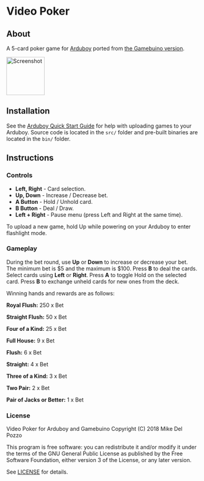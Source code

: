 # Video Poker

## About

A 5-card poker game for [Arduboy](https://arduboy.com/) ported from [the Gamebuino version](https://github.com/delpozzo/videopoker-gamebuino).

<img src="src/videopoker.gif?raw=true" alt="Screenshot" style="width: 100px;"/>

## Installation

See the [Arduboy Quick Start Guide](https://community.arduboy.com/t/quick-start-guide/2790) for help with uploading games to your Arduboy. Source code is located in the `src/` folder and pre-built binaries are located in the `bin/` folder.

## Instructions

### Controls

- **Left, Right** - Card selection.
- **Up, Down** - Increase / Decrease bet.
- **A Button** - Hold / Unhold card.
- **B Button** - Deal / Draw.
- **Left + Right** - Pause menu (press Left and Right at the same time).

To upload a new game, hold Up while powering on your Arduboy to enter flashlight mode.

### Gameplay

During the bet round, use **Up** or **Down** to increase or decrease your bet. The minimum bet is $5 and the maximum is $100. Press **B** to deal the cards. Select cards using **Left** or **Right**. Press **A** to toggle Hold on the selected card. Press **B** to exchange unheld cards for new ones from the deck. 

Winning hands and rewards are as follows:

**Royal Flush:** 250 x Bet

**Straight Flush:** 50 x Bet

**Four of a Kind:** 25 x Bet

**Full House:** 9 x Bet

**Flush:** 6 x Bet

**Straight:** 4 x Bet

**Three of a Kind:** 3 x Bet

**Two Pair:** 2 x Bet

**Pair of Jacks or Better:** 1 x Bet

### License

Video Poker for Arduboy and Gamebuino Copyright (C) 2018 Mike Del Pozzo

This program is free software: you can redistribute it and/or modify it under the terms of the GNU General Public License as published by the Free Software Foundation, either version 3 of the License, or any later version.

See [LICENSE](LICENSE) for details.
